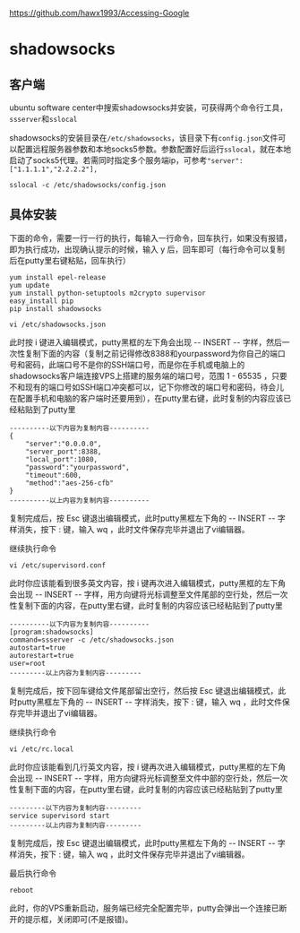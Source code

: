https://github.com/hawx1993/Accessing-Google

# shadowsocks

## 客户端

ubuntu software center中搜索shadowsocks并安装，可获得两个命令行工具，``ssserver``和``sslocal``

shadowsocks的安装目录在``/etc/shadowsocks``，该目录下有``config.json``文件可以配置远程服务器参数和本地socks5参数。参数配置好后运行``sslocal``，就在本地启动了socks5代理。若需同时指定多个服务端ip，可参考``"server":["1.1.1.1","2.2.2.2"],``

```
sslocal -c /etc/shadowsocks/config.json
```

## 具体安装

下面的命令，需要一行一行的执行，每输入一行命令，回车执行，如果没有报错，即为执行成功，出现确认提示的时候，输入 y 后，回车即可（每行命令可以复制后在putty里右键粘贴，回车执行）

```
yum install epel-release
yum update
yum install python-setuptools m2crypto supervisor
easy_install pip
pip install shadowsocks

vi /etc/shadowsocks.json
```

此时按 i 键进入编辑模式，putty黑框的左下角会出现 -- INSERT -- 字样，然后一次性复制下面的内容（复制之前记得修改8388和yourpassword为你自己的端口号和密码，此端口号不是你的SSH端口号，而是你在手机或电脑上的shadowsocks客户端连接VPS上搭建的服务端的端口号，范围 1 - 65535 ，只要不和现有的端口号如SSH端口冲突都可以，记下你修改的端口号和密码，待会儿在配置手机和电脑的客户端时还要用到），在putty里右键，此时复制的内容应该已经粘贴到了putty里

```
----------以下内容为复制内容----------
{
    "server":"0.0.0.0",
    "server_port":8388,
    "local_port":1080,
    "password":"yourpassword",
    "timeout":600,
    "method":"aes-256-cfb"
}
----------以上内容为复制内容----------
```

复制完成后，按 Esc 键退出编辑模式，此时putty黑框左下角的 -- INSERT -- 字样消失，按下 : 键，输入 wq ，此时文件保存完毕并退出了vi编辑器。

继续执行命令

```
vi /etc/supervisord.conf
```

此时你应该能看到很多英文内容，按 i 键再次进入编辑模式，putty黑框的左下角会出现 -- INSERT -- 字样，用方向键将光标调整至文件尾部的空行处，然后一次性复制下面的内容，在putty里右键，此时复制的内容应该已经粘贴到了putty里

```
----------以下内容为复制内容----------
[program:shadowsocks]
command=ssserver -c /etc/shadowsocks.json
autostart=true
autorestart=true
user=root
---------以上内容为复制内容---------
```

复制完成后，按下回车键给文件尾部留出空行，然后按 Esc 键退出编辑模式，此时putty黑框左下角的 -- INSERT -- 字样消失，按下 : 键，输入 wq ，此时文件保存完毕并退出了vi编辑器。

继续执行命令

```
vi /etc/rc.local
```

此时你应该能看到几行英文内容，按 i 键再次进入编辑模式，putty黑框的左下角会出现 -- INSERT -- 字样，用方向键将光标调整至文件中部的空行处，然后一次性复制下面的内容，在putty里右键，此时复制的内容应该已经粘贴到了putty里

```
---------以下内容为复制内容---------
service supervisord start
---------以上内容为复制内容---------
```

复制完成后，按 Esc 键退出编辑模式，此时putty黑框左下角的 -- INSERT -- 字样消失，按下 : 键，输入 wq ，此时文件保存完毕并退出了vi编辑器。

最后执行命令

```
reboot
```

此时，你的VPS重新启动，服务端已经完全配置完毕，putty会弹出一个连接已断开的提示框，关闭即可(不是报错)。
